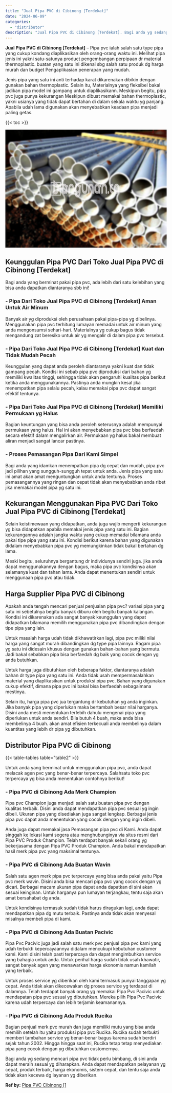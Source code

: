 ```yaml
---
title: "Jual Pipa PVC di Cibinong [Terdekat]"
date: "2024-06-09"
categories: 
  - "distributor"
description: "Jual Pipa PVC di Cibinong [Terdekat]. Bagi anda yg sedang mencari pipa pvc tidak perlu bimbang, di sini anda dapat meraih sesuai yg diharapkan. Anda dapat me..."
---
```


**Jual Pipa PVC di Cibinong \[Terdekat\]** – Pipa pvc ialah salah satu type pipa yang cukup kondang diaplikasikan oleh orang-orang waktu ini. Melihat pipa jenis ini yakni satu-satunya product pengembangan perpipaan dr material thermoplastic. buatan yang satu ini dikenal sbg salah satu produk dg harga murah dan budget Pengaplikasian penerapan yang mudah.

Jenis pipa yang satu ini anti terhadap karat dikarenakan dibikin dengan gunakan bahan thermoplastic. Selain itu, Materialnya yang fleksibel bakal jadikan pipa model ini gampang untuk diaplikasikann. Meskipun begitu, pipa pvc juga punya kekurangan Meskipun dibuat memakai bahan thermoplastic, yakni usianya yang tidak dapat bertahan di dalam sekala waktu yg panjang. Apabila udah lama digunakan akan menyebabkan keadaan pipa menjadi paling getas.

{{< toc >}}

![Jual Pipa PVC di Cibinong [Terdekat]](/images/jaul-pipa-pvc-51.png)

## Keunggulan Pipa PVC Dari Toko Jual Pipa PVC di Cibinong \[Terdekat\]

Bagi anda yang berminat pakai pipa pvc, ada lebih dari satu kelebihan yang bisa anda dapatkan diantaranya sbb ini!

### \- Pipa Dari Toko Jual Pipa PVC di Cibinong \[Terdekat\] Aman Untuk Air Minum

Banyak air yg diproduksi oleh perusahaan pakai pipa-pipa yg dibelinya. Menggunakan pipa pvc terhitung lumayan memadai untuk air minum yang anda mengonsumsi sehari-hari. Materialnya yg cukup bagus tidak mengandung zat beresiko untuk air yg mengalir di dalam pipa pvc tersebut.

### \- Pipa Dari Toko Jual Pipa PVC di Cibinong \[Terdekat\] Kuat dan Tidak Mudah Pecah

Keunggulan yang dapat anda peroleh diantaranya yakni kuat dan tidak gampang pecah. Kondisi ini sebab pipa pvc diproduksi dari bahan yg memiliki kwalitas tinggi, sehingga tidak akan pengaruhi kualitas pipa berikut ketika anda menggunakannya. Pastinya anda mungkin kesal jika menempatkan pipa selalu pecah, kalau memakai pipa pvc dapat sangat efektif tentunya.

### \- Pipa Dari Toko Jual Pipa PVC di Cibinong \[Terdekat\] Memiliki Permukaan yg Halus

Bagian keuntungan yang bisa anda peroleh seterusnya adalah mempunyai permukaan yang halus. Hal ini akan menyebabkan pipa pvc bisa berfaedah secara efektif dalam mengalirkan air. Permukaan yg halus bakal membuat aliran menjadi sangat lancar pastinya.

### \- Proses Pemasangan Pipa Dari Kami Simpel

Bagi anda yang idamkan menempatkan pipa dg cepat dan mudah, pipa pvc jadi pilihan yang sungguh-sungguh tepat untuk anda. Jenis pipa yang satu ini amat akan amat menguntungkan untuk anda tentunya. Proses pemasangannya yang ringan dan cepat tidak akan menyebabkan anda ribet jika memakai model pipa yg satu ini.

## Kekurangan Menggunakan Pipa PVC Dari Toko Jual Pipa PVC di Cibinong \[Terdekat\]

Selain keistimewaan yang didapatkan, anda juga wajib mengerti kekurangan yg bisa didapatkan apabila memakai jenis pipa yang satu ini. Bagian kekurangannya adalah jangka waktu yang cukup memadai bilamana anda pakai tipe pipa yang satu ini. Kondisi berikut karena bahan yang digunakan didalam menyebabkan pipa pvc yg memungkinkan tidak bakal bertahan dg lama.

Meski begitu, seluruhnya bergantung dr individunya sendiri juga. jika anda dapat menggunakannya dengan bagus, maka pipa pvc kondisinya akan selamanya kuat dan tahan lama. Anda dapat menentukan sendiri untuk menggunaan pipa pvc atau tidak.

## Harga Supplier Pipa PVC di Cibinong

Apakah anda tengah mencari penjual penjualan pipa pvc? variasi pipa yang satu ini sebetulnya begitu banyak diburu oleh begitu banyak kalangan. Kondisi ini dikarenakan ada sangat banyak keunggulan yang dapat didapatkan bilamana memilih menggunakan pipa pvc dibandingkan dengan tipe pipa yang lain.

Untuk masalah harga udah tidak dikhawatirkan lagi, pipa pvc miliki nilai harga yang sangat murah dibandingkan dg type pipa lainnya. Ragam pipa yg satu ini didesain khusus dengan gunakan bahan-bahan yang bermutu. Jadi bakal sebabkan pipa bisa berfaedah dg baik yang cocok dengan yg anda butuhkan.

Untuk harga juga dibutuhkan oleh beberapa faktor, diantaranya adalah bahan dr type pipa yang satu ini. Anda tidak usah mempermasalahkan material yang diaplikasikan untuk produksi pipa pvc. Bahan yang digunakan cukup efektif, dimana pipa pvc ini bakal bisa berfaedah sebagaimana mestinya.

Selain itu, harga pipa pvc jua tergantung dr kebutuhan yg anda inginkan. Jika banyak pipa yang diperlukan maka bertambah besar nilai harganya. Disini anda mesti menentukan terlebih dahulu mengenai pipa yang diperlukan untuk anda sendiri. Bila butuh 4 buah, maka anda bisa membelinya 4 buah. akan amat efisien terkecuali anda membelinya dalam kuantitas yang lebih dr pipa yg dibutuhkan.

## Distributor Pipa PVC di Cibinong

{{< table-tables table="table2" >}}

Untuk anda yang berminat untuk menggunakan pipa pvc, anda dapat melacak agen pvc yang benar-benar terpercaya. Salahsatu toko pvc terpercaya yg bisa anda menentukan contohnya berikut!

### \- Pipa PVC di Cibinong Ada Merk Champion

Pipa pvc Champion juga menjadi salah satu buatan pipa pvc dengan kualitas terbaik. Disini anda dapat mendapatkan pipa pvc sesuai yg ingin dibeli. Ukuran pipa yang disediakan juga sangat lengkap. Berbagai jenis pipa pvc dapat anda menentukan yang cocok dengan yang ingin dibeli.

Anda juga dapat memakai jasa Pemasangan pipa pvc di Kami. Anda dapat singgah ke lokasi kami segera atau menghubunginya via situs resmi dari Pipa PVC Produk Champion. Telah terdapat banyak sekali orang yg bekerjasama dengan Pipa PVC Produk Champion. Anda bakal mendapatkan hasil merk pipa pvc yang maksimal tentunya.

### \- Pipa PVC di Cibinong Ada Buatan Wavin

Salah satu agen merk pipa pvc terpercaya yang bisa anda pakai yaitu Pipa pvc merk wavin. Disini anda bisa mencari pipa pvc yang cocok dengan yg dicari. Berbagai macam ukuran pipa dapat anda dapatkan di sini akan sesuai keinginan. Untuk harganya pun lumayan terjangkau, tentu saja akan amat bersahabat dg anda.

Untuk kondisinya termasuk sudah tidak harus diragukan lagi, anda dapat mendapatkan pipa dg mutu terbaik. Pastinya anda tidak akan menyesal misalnya membeli pipa di kami.

### \- Pipa PVC di Cibinong Ada Buatan Pacivic

Pipa Pvc Pacivic juga jadi salah satu merk pvc penjual pipa pvc kami yang udah terbukti kepercayaannya didalam mencukupi kebutuhan customer kami. Kami disini telah pasti terpercaya dan dapat mengimbuhkan service yang bahagia untuk anda. Untuk perihal harga sudah tidak usah khawatir, sangat banyak agen yang menawarkan harga ekonomis namun kamilah yang terbaik.

Untuk proses service yg diberikan oleh kami termasuk punyai tanggapan yg cepat. Anda tidak akan dikecewakan dg proses service yg terdapat di dalamnya. Telah terdapat banyak orang yg memakai Pipa Pvc Pacivic untuk mendapatan pipa pvc sesuai yg dibutuhkan. Mereka pilih Pipa Pvc Pacivic karena udah terpercaya dan lebih terjamin keamanannya.

### \- Pipa PVC di Cibinong Ada Produk Rucika

Bagian penjual merk pvc murah dan juga memiliki mutu yang bisa anda memilih setelah itu yaitu produksi pipa pvc Rucika. Rucika sudah terbukti memberi tambahan service yg benar-benar bagus karena sudah berdiri sejak tahun 2002. Hingga hingga saat ini, Rucika tetap tetap menyediakan pipa yang cocok dengan yg dibutuhkan customernya.

Bagi anda yg sedang mencari pipa pvc tidak perlu bimbang, di sini anda dapat meraih sesuai yg diharapkan. Anda dapat mendapatkan pelayanan yg cepat, produk terbaik, harga ekonomis, sistem cepat, dan tentu saja anda tidak akan kecewa dg layanan yg diberikan.

**Ref by:** [Pipa PVC Cibinong []](https://id.wikipedia.org/wiki/Pipa)
